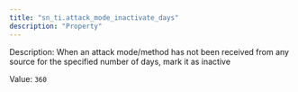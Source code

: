 ```yaml
---
title: "sn_ti.attack_mode_inactivate_days"
description: "Property"
---
```


Description: When an attack mode/method has not been received from any source for the specified number of days, mark it as inactive

Value: `360`